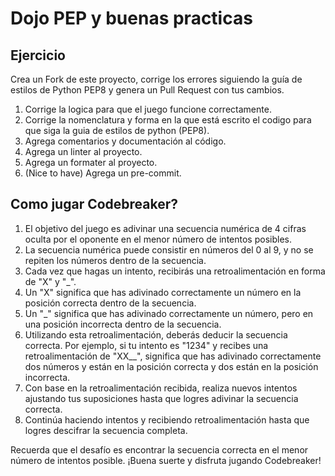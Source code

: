 # Dojo PEP y buenas practicas

## Ejercicio

Crea un Fork de este proyecto, corrige los errores siguiendo la guía de estilos de Python PEP8
y genera un Pull Request con tus cambios.

1. Corrige la logica para que el juego funcione correctamente.
2. Corrige la nomenclatura y forma en la que está escrito el codigo para que siga la guia de estilos de python (PEP8).
3. Agrega comentarios y documentación al código.
4. Agrega un linter al proyecto.
5. Agrega un formater al proyecto.
6. (Nice to have) Agrega un pre-commit.

## Como jugar Codebreaker?

1. El objetivo del juego es adivinar una secuencia numérica de 4 cifras oculta por el oponente en el menor número de intentos posibles.
2. La secuencia numérica puede consistir en números del 0 al 9, y no se repiten los números dentro de la secuencia.
3. Cada vez que hagas un intento, recibirás una retroalimentación en forma de "X" y "_".
4. Un "X" significa que has adivinado correctamente un número en la posición correcta dentro de la secuencia.
5. Un "_" significa que has adivinado correctamente un número, pero en una posición incorrecta dentro de la secuencia.
6. Utilizando esta retroalimentación, deberás deducir la secuencia correcta.
Por ejemplo, si tu intento es "1234" y recibes una retroalimentación de "XX__", significa que has adivinado correctamente dos números y están en la posición correcta y dos están en la posición incorrecta.
7. Con base en la retroalimentación recibida, realiza nuevos intentos ajustando tus suposiciones hasta que logres adivinar la secuencia correcta.
8. Continúa haciendo intentos y recibiendo retroalimentación hasta que logres descifrar la secuencia completa.

Recuerda que el desafío es encontrar la secuencia correcta en el menor número de intentos posible. ¡Buena suerte y disfruta jugando Codebreaker!
